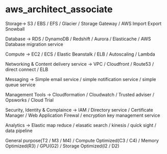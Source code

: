 # aws_architect_associate

Storage-> S3 / EBS / EFS / Glacier / Storage Gateway / AWS Import Export Snowball

Database -> RDS / DynamoDB / Redshift / Aurora / Elasticache / AWS Database migration service

Compute -> EC2 / ECS / Elastic Beanstalk / ELB / Autoscaling / Lambda

Networking & Content delivery service -> VPC / Cloudfront / Route53 / direct connect / ELB

Messaging -> Simple email service / simple notification service / simple queue service

Management Tools -> Cloudformation / Cloudwatch / Trusted adviser / Opsworks / Cloud Trial

Security, Identity & Complaince -> IAM / Directory service / Certificate Manager / Web Application Firewal / encryption key management service

Analytics -> Elastic map reduce / elasatic search / kinesis / quick sight / data pipeline

General purpose(T2 / M3 / M4) / Compute Optimized(C3 / C4) / Memory Optimized(R3) / GPU(G2) / Storage Optimized(I2 / D2)

